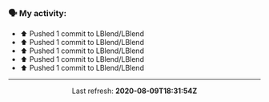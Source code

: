 ### 🗣 My activity:

* ⬆️ Pushed 1 commit to LBlend/LBlend
* ⬆️ Pushed 1 commit to LBlend/LBlend
* ⬆️ Pushed 1 commit to LBlend/LBlend
* ⬆️ Pushed 1 commit to LBlend/LBlend
* ⬆️ Pushed 1 commit to LBlend/LBlend

------------
<p align="center">
  Last refresh: 
  <b>2020-08-09T18:31:54Z</b>
</p>
